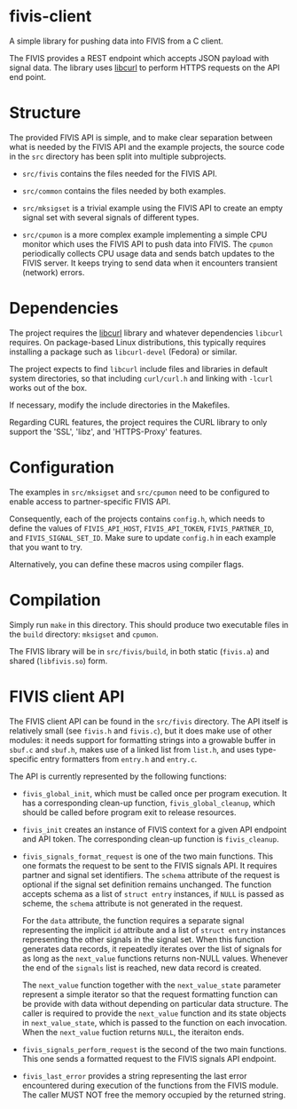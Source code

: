 # fivis-client

A simple library for pushing data into FIVIS from a C client.

The FIVIS provides a REST endpoint which accepts JSON payload with
signal data. The library uses  [libcurl](https://curl.haxx.se/libcurl/)
to perform HTTPS requests on the API end point.


# Structure

The provided FIVIS API is simple, and to make clear separation between
what is needed by the FIVIS API and the example projects, the source
code in the `src` directory has been split into multiple subprojects.

- `src/fivis` contains the files needed for the FIVIS API.

- `src/common` contains the files needed by both examples.

- `src/mksigset` is a trivial example using the FIVIS API to create an
  empty signal set with several signals of different types.

- `src/cpumon` is a more complex example implementing a simple CPU monitor
  which uses the FIVIS API to push data into FIVIS. The `cpumon` periodically
  collects CPU usage data and sends batch updates to the FIVIS server. It
  keeps trying to send data when it encounters transient (network) errors.


# Dependencies

The project requires the [libcurl](https://curl.haxx.se/libcurl/)
library and whatever dependencies `libcurl` requires. On package-based
Linux distributions, this typically requires installing a package such
as `libcurl-devel` (Fedora) or similar.

The project expects to find `libcurl` include files and libraries in
default system directories, so that including `curl/curl.h` and linking
with `-lcurl` works out of the box.

If necessary, modify the include directories in the Makefiles.

Regarding CURL features, the project requires the CURL library to 
only support the 'SSL', 'libz', and 'HTTPS-Proxy' features.


# Configuration

The examples in `src/mksigset` and `src/cpumon` need to be configured to
enable access to partner-specific FIVIS API.

Consequently, each of the projects contains `config.h`, which needs to
define the values of `FIVIS_API_HOST`, `FIVIS_API_TOKEN`, `FIVIS_PARTNER_ID`,
and `FIVIS_SIGNAL_SET_ID`. Make sure to update `config.h` in each example
that you want to try.

Alternatively, you can define these macros using compiler flags.


# Compilation

Simply run `make` in this directory. This should produce two executable
files in the `build` directory: `mksigset` and `cpumon`.

The FIVIS library will be in `src/fivis/build`, in both static (`fivis.a`)
and shared (`libfivis.so`) form.


# FIVIS client API

The FIVIS client API can be found in the `src/fivis` directory. The API
itself is relatively small (see `fivis.h` and `fivis.c`), but it does make
use of other modules: it needs support for formatting strings into a growable
buffer in `sbuf.c` and `sbuf.h`, makes use of a linked list from `list.h`, and 
uses type-specific entry formatters from `entry.h` and `entry.c`.

The API is currently represented by the following functions:

- `fivis_global_init`, which must be called once per program execution. It has
  a corresponding clean-up function, `fivis_global_cleanup`, which should be
  called before program exit to release resources.
  
- `fivis_init` creates an instance of FIVIS context for a given API endpoint
  and API token. The corresponding clean-up function is `fivis_cleanup`.

- `fivis_signals_format_request` is one of the two main functions. This one
   formats the request to be sent to the FIVIS signals API. It requires 
   partner and signal set identifiers. The `schema` attribute of the request
   is optional if the signal set definition remains unchanged. The function
   accepts schema as a list of `struct entry` instances, if `NULL` is passed
   as scheme, the `schema` attribute is not generated in the request.

   For the `data` attribute, the function requires a separate signal representing
   the implicit `id` attribute and a list of `struct entry` instances representing
   the other signals in the signal set. When this function generates data records,
   it repeatedly iterates over the list of signals for as long as the `next_value`
   functions returns non-NULL values. Whenever the end of the `signals` list is
   reached, new data record is created.

   The `next_value` function together with the `next_value_state` parameter 
   represent a simple iterator so that the request formatting function can
   be provide with data without depending on particular data structure. The
   caller is required to provide the `next_value` function and its state 
   objects in `next_value_state`, which is passed to the function on each
   invocation. When the `next_value` fuction returns `NULL`, the iteraiton ends.

- `fivis_signals_perform_request` is the second of the two main functions. This
   one sends a formatted request to the FIVIS signals API endpoint.

- `fivis_last_error` provides a string representing the last error encountered
  during execution of the functions from the FIVIS module. The caller MUST NOT
  free the memory occupied by the returned string.

